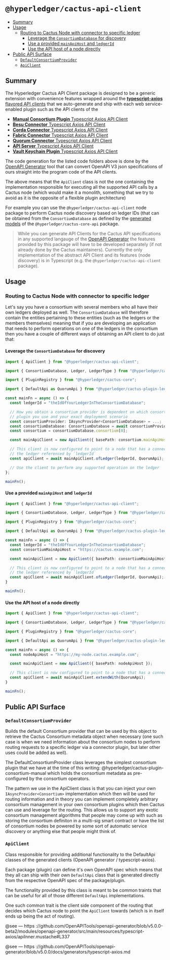 # `@hyperledger/cactus-api-client` <!-- omit in toc -->

- [Summary](#summary)
- [Usage](#usage)
  - [Routing to Cactus Node with connector to specific ledger](#routing-to-cactus-node-with-connector-to-specific-ledger)
    - [Leverage the `ConsortiumDatabase` for discovery](#leverage-the-consortiumdatabase-for-discovery)
    - [Use a provided `mainApiHost` and `ledgerId`](#use-a-provided-mainapihost-and-ledgerid)
    - [Use the API host of a node directly](#use-the-api-host-of-a-node-directly)
- [Public API Surface](#public-api-surface)
  - [`DefaultConsortiumProvider`](#defaultconsortiumprovider)
  - [`ApiClient`](#apiclient)

## Summary

The Hyperledger Cactus API Client package is designed to be a generic extension with convenience features wrapped around the
[**typescript-axios** flavored API clients](https://github.com/OpenAPITools/openapi-generator/blob/master/docs/generators/typescript-axios.md) that we auto-generate and ship with each web service-enabled
plugin such as the API clients of the
* [**Manual Consortium Plugin** Typescript Axios API Client](https://github.com/hyperledger/cactus/tree/main/packages/cactus-plugin-consortium-manual/src/main/typescript/generated/openapi/typescript-axios)
* [**Besu Connector** Typescript Axios API Client](https://github.com/hyperledger/cactus/tree/main/packages/cactus-plugin-ledger-connector-besu/src/main/typescript/generated/openapi/typescript-axios)
* [**Corda Connector** Typescript Axios API Client](https://github.com/hyperledger/cactus/tree/main/packages/cactus-plugin-ledger-connector-corda/src/main/typescript/generated/openapi/typescript-axios)
* [**Fabric Connector** Typescript Axios API Client](https://github.com/hyperledger/cactus/tree/main/packages/cactus-plugin-ledger-connector-fabric/src/main/typescript/generated/openapi/typescript-axios)
* [**Quorum Connector** Typescript Axios API Client](https://github.com/hyperledger/cactus/tree/main/packages/cactus-plugin-ledger-connector-quorum/src/main/typescript/generated/openapi/typescript-axios)
* [**API Server** Typescript Axios API Client](https://github.com/hyperledger/cactus/tree/main/packages/cactus-cmd-api-server/src/main/typescript/generated/openapi/typescript-axios)
* [**Vault Keychain Plugin** Typescript Axios API Client](https://github.com/hyperledger/cactus/tree/main/packages/cactus-plugin-keychain-vault/src/main/typescript/generated/openapi/typescript-axios)

The code generation for the listed code folders above is done by the [OpenAPI Generator](https://github.com/OpenAPITools/openapi-generator) tool that can convert OpenAPI V3 json specifications of ours straight into the program code of the API clients.

The above means that the `ApiClient` class is not the one containing the implementation
responsible for executing all the supported API calls by a Cactus node (which would make
it a monolith, something that we try to avoid as it is the opposite of a flexible plugin
architecture)

For example you can use the `@hyperledger/cactus-api-client` node package to perform
Cactus node discovery based on ledger IDs (that can be obtained from the `ConsortiumDatabase` as defined by the [generated models](https://github.com/hyperledger/cactus/blob/main/packages/cactus-core-api/src/main/typescript/generated/openapi/typescript-axios/api.ts) of the `@hyperledger/cactus-core-api` package.

> While you can generate API Clients for the Cactus API specifications in any supported langauge of the [OpenAPI Generator](https://github.com/OpenAPITools/openapi-generator) the features provided by this package will have to be developed separately (if not already done by the Cactus maintainers).
> Currently the only implementation of the abstract API Client and its features (node discovery) is in Typescript (e.g. the `@hyperledger/cactus-api-client` package).
## Usage

### Routing to Cactus Node with connector to specific ledger

Let's say you have a consortium with several members who all have their own ledgers deployed as well.
The `ConsortiumDatabase` will therefore contain the entities pertaining to these entities
(such as the ledgers or the members themselves) meaning that if you are developing an
application that needs to perform operations on one of the ledgers in the consortium then
you have a couple of different ways of obtaining an API client to do just that:

#### Leverage the `ConsortiumDatabase` for discovery

```typescript
import { ApiClient } from "@hyperledger/cactus-api-client";

import { ConsortiumDatabase, Ledger, LedgerType } from "@hyperledger/cactus-core-api";

import { PluginRegistry } from "@hyperledger/cactus-core";

import { DefaultApi as QuorumApi } from "@hyperledger/cactus-plugin-ledger-connector-quorum";

const mainFn = async () => {
  const ledgerId = "theIdOfYourLedgerInTheConsortiumDatabase";

  // How you obtain a consortium provider is dependent on which consortium
  // plugin you use and your exact deployment scenario
  const consortiumProvider: IAsyncProvider<ConsortiumDatabase> = ...;
  const consortiumDatabase: ConsortiumDatabase = await consortiumProvider.get();
  const consortium = consortiumDatabase.consortium[0];

  const mainApiClient = new ApiClient({ basePath: consortium.mainApiHost });

  // This client is now configured to point to a node that has a connector to
  // the ledger referenced by `ledgerId`
  const apiClient = await mainApiClient.ofLedger(ledgerId, QuorumApi);

  // Use the client to perform any supported operation on the ledger
};

mainFn();
```

#### Use a provided `mainApiHost` and `ledgerId`

```typescript
import { ApiClient } from "@hyperledger/cactus-api-client";

import { ConsortiumDatabase, Ledger, LedgerType } from "@hyperledger/cactus-core-api";

import { PluginRegistry } from "@hyperledger/cactus-core";

import { DefaultApi as QuorumApi } from "@hyperledger/cactus-plugin-ledger-connector-quorum";

const mainFn = async () => {
  const ledgerId = "theIdOfYourLedgerInTheConsortiumDatabase";
  const consortiumMainApiHost = "https://cactus.example.com";

  const mainApiClient = new ApiClient({ basePath: consortiumMainApiHost });

  // This client is now configured to point to a node that has a connector to
  // the ledger referenced by `ledgerId`
  const apiClient = await mainApiClient.ofLedger(ledgerId, QuorumApi);
}

mainFn();
```

#### Use the API host of a node directly

```typescript
import { ApiClient } from "@hyperledger/cactus-api-client";

import { ConsortiumDatabase, Ledger, LedgerType } from "@hyperledger/cactus-core-api";

import { PluginRegistry } from "@hyperledger/cactus-core";

import { DefaultApi as QuorumApi } from "@hyperledger/cactus-plugin-ledger-connector-quorum";

const mainFn = async () => {
  const nodeApiHost = "https://my-node.cactus.example.com";

  const mainApiClient = new ApiClient({ basePath: nodeApiHost });

  // This client is now configured to point to a node that has a connector to the ledger of your choice
  const apiClient = await mainApiClient.extendWith(QuorumApi);
}

mainFn();
```

## Public API Surface

### `DefaultConsortiumProvider`

Builds the default Consortium provider that can be used by this object to retrieve the Cactus Consortium metadata object when necessary (one such case is when we need information about the consortium nodes to perform routing requests to a specific ledger via a connector plugin, but later other uses could be added as well).

The DefaultConsortiumProvider class leverages the simplest consortium plugin that we have at the time of this writing: @hyperledger/cactus-plugin-consortium-manual which holds the consortium metadata as pre-configured by the consortium operators.

The pattern we use in the ApiClient class is that you can inject your own `IAsyncProvider<Consortium>` implementation which then will be used for routing information and in theory you can implement completely arbitrary consortium management in your own consortium plugins which then Cactus can use and leverage for the routing. This allows us to support any exotic consortium management algorithms that people may come up with such as storing the consortium definiton in a multi-sig smart contract or have the list of consortium nodes be powered by some sort of automatic service discovery or anything else that people might think of.

### `ApiClient`

Class responsible for providing additional functionality to the DefaultApi classes of the generated clients (OpenAPI generator / typescript-axios).

Each package (plugin) can define it's own OpenAPI spec which means that they all can ship with their own `DefaultApi` class that is generated directly from the respective OpenAPI spec of the package/plugin.

The functionality provided by this class is meant to be common traints that can be useful for all of those different `DefaultApi` implementations.

One such common trait is the client side component of the routing that decides which Cactus node to point the `ApiClient` towards (which is in itself ends up being the act of routing).

@see — https ://github.com/OpenAPITools/openapi-generator/blob/v5.0.0-beta2/modules/openapi-generator/src/main/resources/typescript-axios/apiInner.mustache#L337

@see — https ://github.com/OpenAPITools/openapi-generator/blob/v5.0.0/docs/generators/typescript-axios.md
